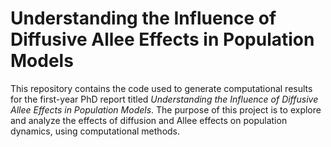 # Understanding the Influence of Diffusive Allee Effects in Population Models

This repository contains the code used to generate computational results for the first-year PhD report titled *Understanding the Influence of Diffusive Allee Effects in Population Models*. The purpose of this project is to explore and analyze the effects of diffusion and Allee effects on population dynamics, using computational methods.
